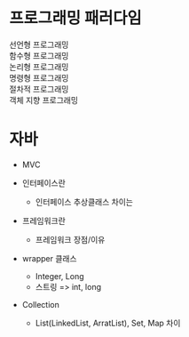 프로그래밍 패러다임
=====================
선언형 프로그래밍  
함수형 프로그래밍  
논리형 프로그래밍  
명령형 프로그래밍  
절차적 프로그래밍  
객체 지향 프로그래밍  


자바
====================
- MVC
- 인터페이스란
   - 인터페이스 추상클래스 차이는
- 프레임워크란
   - 프레임워크 장점/이유

- wrapper 클래스
  - Integer, Long
  - 스트링 => int, long

- Collection
  - List(LinkedList, ArratList), Set, Map 차이 
    
